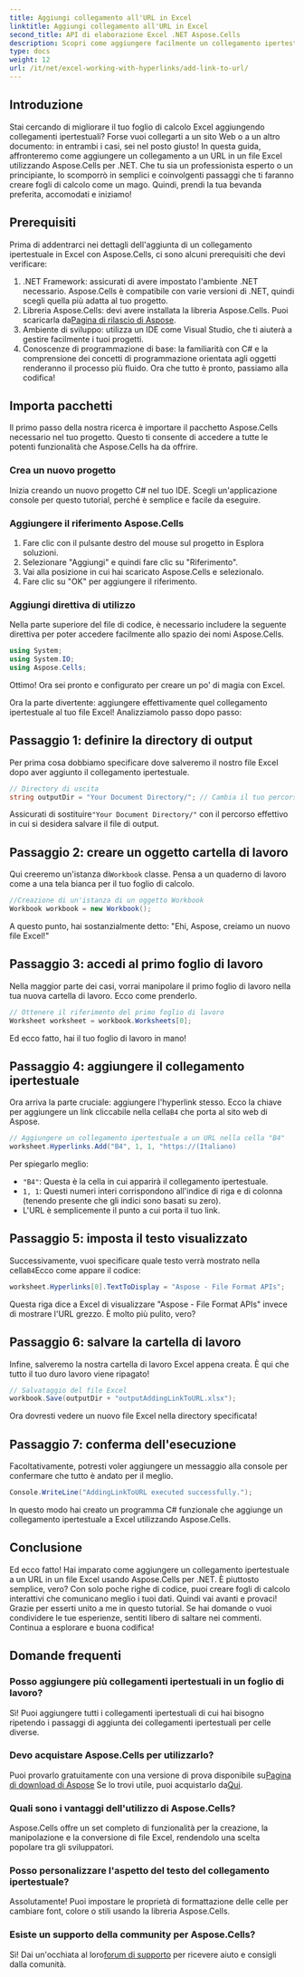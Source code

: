 ```yaml
---
title: Aggiungi collegamento all'URL in Excel
linktitle: Aggiungi collegamento all'URL in Excel
second_title: API di elaborazione Excel .NET Aspose.Cells
description: Scopri come aggiungere facilmente un collegamento ipertestuale URL in Excel usando Aspose.Cells per .NET con questo tutorial dettagliato. Semplifica i tuoi fogli di calcolo.
type: docs
weight: 12
url: /it/net/excel-working-with-hyperlinks/add-link-to-url/
---
```

## Introduzione
Stai cercando di migliorare il tuo foglio di calcolo Excel aggiungendo collegamenti ipertestuali? Forse vuoi collegarti a un sito Web o a un altro documento: in entrambi i casi, sei nel posto giusto! In questa guida, affronteremo come aggiungere un collegamento a un URL in un file Excel utilizzando Aspose.Cells per .NET. Che tu sia un professionista esperto o un principiante, lo scomporrò in semplici e coinvolgenti passaggi che ti faranno creare fogli di calcolo come un mago. Quindi, prendi la tua bevanda preferita, accomodati e iniziamo!
## Prerequisiti
Prima di addentrarci nei dettagli dell'aggiunta di un collegamento ipertestuale in Excel con Aspose.Cells, ci sono alcuni prerequisiti che devi verificare:
1. .NET Framework: assicurati di avere impostato l'ambiente .NET necessario. Aspose.Cells è compatibile con varie versioni di .NET, quindi scegli quella più adatta al tuo progetto.
2. Libreria Aspose.Cells: devi avere installata la libreria Aspose.Cells. Puoi scaricarla da[Pagina di rilascio di Aspose](https://releases.aspose.com/cells/net/).
3. Ambiente di sviluppo: utilizza un IDE come Visual Studio, che ti aiuterà a gestire facilmente i tuoi progetti.
4. Conoscenze di programmazione di base: la familiarità con C# e la comprensione dei concetti di programmazione orientata agli oggetti renderanno il processo più fluido.
Ora che tutto è pronto, passiamo alla codifica!
## Importa pacchetti
Il primo passo della nostra ricerca è importare il pacchetto Aspose.Cells necessario nel tuo progetto. Questo ti consente di accedere a tutte le potenti funzionalità che Aspose.Cells ha da offrire.
### Crea un nuovo progetto
Inizia creando un nuovo progetto C# nel tuo IDE. Scegli un'applicazione console per questo tutorial, perché è semplice e facile da eseguire.
### Aggiungere il riferimento Aspose.Cells
1. Fare clic con il pulsante destro del mouse sul progetto in Esplora soluzioni.
2. Selezionare "Aggiungi" e quindi fare clic su "Riferimento".
3. Vai alla posizione in cui hai scaricato Aspose.Cells e selezionalo.
4. Fare clic su "OK" per aggiungere il riferimento.
### Aggiungi direttiva di utilizzo
Nella parte superiore del file di codice, è necessario includere la seguente direttiva per poter accedere facilmente allo spazio dei nomi Aspose.Cells.
```csharp
using System;
using System.IO;
using Aspose.Cells;
```
Ottimo! Ora sei pronto e configurato per creare un po' di magia con Excel.

Ora la parte divertente: aggiungere effettivamente quel collegamento ipertestuale al tuo file Excel! Analizziamolo passo dopo passo:
## Passaggio 1: definire la directory di output
Per prima cosa dobbiamo specificare dove salveremo il nostro file Excel dopo aver aggiunto il collegamento ipertestuale. 
```csharp
// Directory di uscita
string outputDir = "Your Document Directory/"; // Cambia il tuo percorso
```
 Assicurati di sostituire`"Your Document Directory/"` con il percorso effettivo in cui si desidera salvare il file di output. 
## Passaggio 2: creare un oggetto cartella di lavoro
 Qui creeremo un'istanza di`Workbook` classe. Pensa a un quaderno di lavoro come a una tela bianca per il tuo foglio di calcolo.
```csharp
//Creazione di un'istanza di un oggetto Workbook
Workbook workbook = new Workbook();
```
A questo punto, hai sostanzialmente detto: "Ehi, Aspose, creiamo un nuovo file Excel!"
## Passaggio 3: accedi al primo foglio di lavoro
Nella maggior parte dei casi, vorrai manipolare il primo foglio di lavoro nella tua nuova cartella di lavoro. Ecco come prenderlo.
```csharp
// Ottenere il riferimento del primo foglio di lavoro
Worksheet worksheet = workbook.Worksheets[0];
```
Ed ecco fatto, hai il tuo foglio di lavoro in mano!
## Passaggio 4: aggiungere il collegamento ipertestuale
Ora arriva la parte cruciale: aggiungere l'hyperlink stesso. Ecco la chiave per aggiungere un link cliccabile nella cella`B4` che porta al sito web di Aspose.
```csharp
// Aggiungere un collegamento ipertestuale a un URL nella cella "B4"
worksheet.Hyperlinks.Add("B4", 1, 1, "https://(Italiano)
```
Per spiegarlo meglio:
- `"B4"`: Questa è la cella in cui apparirà il collegamento ipertestuale.
- `1, 1`: Questi numeri interi corrispondono all'indice di riga e di colonna (tenendo presente che gli indici sono basati su zero).
- L'URL è semplicemente il punto a cui porta il tuo link.
## Passaggio 5: imposta il testo visualizzato
 Successivamente, vuoi specificare quale testo verrà mostrato nella cella`B4`Ecco come appare il codice:
```csharp
worksheet.Hyperlinks[0].TextToDisplay = "Aspose - File Format APIs";
```
Questa riga dice a Excel di visualizzare "Aspose - File Format APIs" invece di mostrare l'URL grezzo. È molto più pulito, vero?
## Passaggio 6: salvare la cartella di lavoro
Infine, salveremo la nostra cartella di lavoro Excel appena creata. È qui che tutto il tuo duro lavoro viene ripagato!
```csharp
// Salvataggio del file Excel
workbook.Save(outputDir + "outputAddingLinkToURL.xlsx");
```
Ora dovresti vedere un nuovo file Excel nella directory specificata!
## Passaggio 7: conferma dell'esecuzione
Facoltativamente, potresti voler aggiungere un messaggio alla console per confermare che tutto è andato per il meglio.
```csharp
Console.WriteLine("AddingLinkToURL executed successfully.");
```
In questo modo hai creato un programma C# funzionale che aggiunge un collegamento ipertestuale a Excel utilizzando Aspose.Cells.
## Conclusione
Ed ecco fatto! Hai imparato come aggiungere un collegamento ipertestuale a un URL in un file Excel usando Aspose.Cells per .NET. È piuttosto semplice, vero? Con solo poche righe di codice, puoi creare fogli di calcolo interattivi che comunicano meglio i tuoi dati. Quindi vai avanti e provaci!
Grazie per esserti unito a me in questo tutorial. Se hai domande o vuoi condividere le tue esperienze, sentiti libero di saltare nei commenti. Continua a esplorare e buona codifica!
## Domande frequenti
### Posso aggiungere più collegamenti ipertestuali in un foglio di lavoro?  
Sì! Puoi aggiungere tutti i collegamenti ipertestuali di cui hai bisogno ripetendo i passaggi di aggiunta dei collegamenti ipertestuali per celle diverse.
### Devo acquistare Aspose.Cells per utilizzarlo?  
 Puoi provarlo gratuitamente con una versione di prova disponibile su[Pagina di download di Aspose](https://releases.aspose.com/) Se lo trovi utile, puoi acquistarlo da[Qui](https://purchase.aspose.com/buy).
### Quali sono i vantaggi dell'utilizzo di Aspose.Cells?  
Aspose.Cells offre un set completo di funzionalità per la creazione, la manipolazione e la conversione di file Excel, rendendolo una scelta popolare tra gli sviluppatori.
### Posso personalizzare l'aspetto del testo del collegamento ipertestuale?  
Assolutamente! Puoi impostare le proprietà di formattazione delle celle per cambiare font, colore o stili usando la libreria Aspose.Cells.
### Esiste un supporto della community per Aspose.Cells?  
 Sì! Dai un'occhiata al loro[forum di supporto](https://forum.aspose.com/c/cells/9) per ricevere aiuto e consigli dalla comunità.